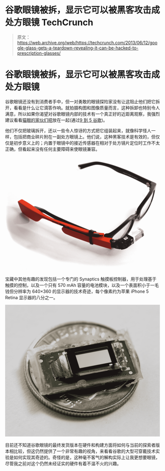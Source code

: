 # 谷歌眼镜被拆，显示它可以被黑客攻击成处方眼镜 TechCrunch

> 原文：<https://web.archive.org/web/https://techcrunch.com/2013/06/12/google-glass-gets-a-teardown-revealing-it-can-be-hacked-to-prescription-glasses/>

# 谷歌眼镜被拆，显示它可以被黑客攻击成处方眼镜

谷歌眼镜还没有到消费者手中，但一对勇敢的眼镜探险家没有让这阻止他们把它拆开，看看是什么让它滴答作响。就拍摄构图和图像质量而言，这种拆卸也特别令人满意，所以如果你渴望对谷歌眼镜内部的技术有一个真正好的近距离观察，我强烈建议看看[猫眼的家伙们把](https://web.archive.org/web/20221231063710/http://www.catwig.com/google-glass-teardown/)放在一起(通过[9 到 5 谷歌](https://web.archive.org/web/20221231063710/http://9to5google.com/2013/06/12/google-glass-teardown-its-surprisingly-simple/?utm_source=feedburner&utm_medium=twitter&utm_campaign=Feed%3A+9to5Google+%289to5+Google+-+Beyond+Good+and+Evil%29))。

他们不仅把玻璃拆开，还以一些令人惊讶的方式把它组装起来，就像科学怪人一样，包括把商业碎片附在一副处方眼镜上。他们说，这种黑客技术是有效的，但仅仅是初步意义上的；内置于眼镜中的接近传感器在相对于处方镜片定位时工作不太正确，但看起来没有任何主要障碍来使眼镜兼容。

[![frankenglass](img/4771b55b5cf6fb6d82cc68101db2af4e.png)](https://web.archive.org/web/20221231063710/https://techcrunch.com/2013/06/12/google-glass-gets-a-teardown-revealing-it-can-be-hacked-to-prescription-glasses/frankenglass/)

宝藏中其他有趣的发现包括一个专门的 Synaptics 触摸板控制器，用于处理基于触摸的控制，以及一个只有 570 mAh 容量的电池模块，以及一个表面积小于一毛钱但分辨率为 640×360 的显示器的技术奇迹，每个像素约为苹果 iPhone 5 Retina 显示器的八分之一。

[![display-board-removed](img/b2fee80ab646648263a411eed0d97bce.png)](https://web.archive.org/web/20221231063710/https://techcrunch.com/2013/06/12/google-glass-gets-a-teardown-revealing-it-can-be-hacked-to-prescription-glasses/display-board-removed/)

目前还不知道谷歌眼镜的最终发货版本在硬件和构建方面将如何与当前的探索者版本相比较，但这仍然提供了一个非常有趣的视角，来看看谷歌的大型可穿戴技术实验是如何实现其奇迹的。奇怪的是，这种毫不客气的解构实际上让我更想要眼镜，尽管我之前对这个仍然未经证实的硬件有着不温不火的兴趣。